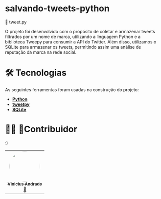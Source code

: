 # salvando-tweets-python

:open_file_folder:	tweet.py

O projeto foi desenvolvido com o propósito de coletar e armazenar tweets filtrados por um nome de marca, utilizando a linguagem Python e a biblioteca Tweepy para consumir a API do Twitter. Além disso, utilizamos o SQLite para armazenar os tweets, permitindo assim uma análise de reputação da marca na rede social.
# 🛠 Tecnologias

As seguintes ferramentas foram usadas na construção do projeto:

-   **[Python](https://docs.python.org/3/)**
-   **[tweetpy](https://docs.tweepy.org/en/stable/)**
-   **[SQLite](https://www.sqlite.org/docs.html)**
# 👨‍💻 💜Contribuidor

  :)

<table>
  <tr>
    <td align="center"><a href="https://www.linkedin.com/in/vinicius-andrade-565a88242/"><img style="border-radius: 50%;" src="https://asset.cloudinary.com/dz4gujotu/a97653553d489fb97dee076cbde128ac" width="100px;" alt=""/><br /><sub><b>Vinicius Andrade</b></sub></a><br /><a href="https://www.linkedin.com/in/vinicius-andrade-565a88242/" title="Vinicius Andrade">🚀</a></td>
    </tr>
